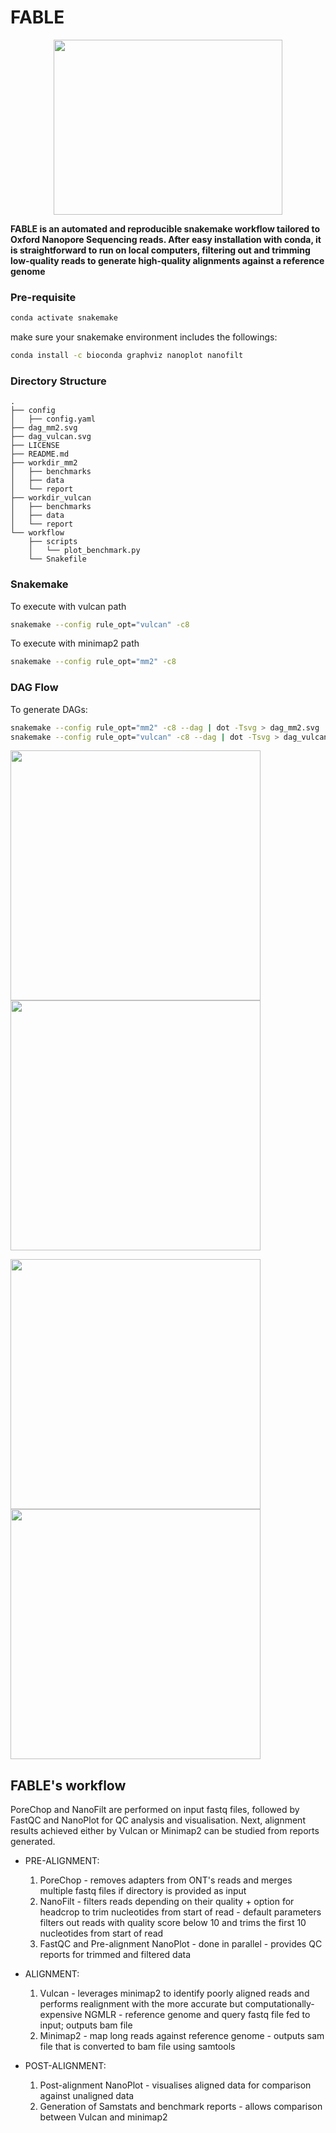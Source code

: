 # FABLE
<p align="center">
  <img width="366" height="280" src="FABLE.png">

**FABLE is an automated and reproducible snakemake workflow tailored to Oxford Nanopore Sequencing reads. After easy installation with conda, it is straightforward to run on local computers, filtering out and trimming low-quality reads to generate high-quality alignments against a reference genome**

### Pre-requisite
```bash
conda activate snakemake 
```
make sure your snakemake environment includes the followings:
```bash
conda install -c bioconda graphviz nanoplot nanofilt
```

### Directory Structure

```
.
├── config
│   ├── config.yaml
├── dag_mm2.svg
├── dag_vulcan.svg
├── LICENSE
├── README.md
├── workdir_mm2
│   ├── benchmarks
│   ├── data
│   └── report
├── workdir_vulcan
│   ├── benchmarks
│   ├── data
│   └── report
└── workflow
    ├── scripts
    │   └── plot_benchmark.py
    └── Snakefile
```

### Snakemake
To execute with vulcan path
```bash
snakemake --config rule_opt="vulcan" -c8 
```
To execute with minimap2 path
```bash
snakemake --config rule_opt="mm2" -c8 
```

### DAG Flow
To generate DAGs:
```bash
snakemake --config rule_opt="mm2" -c8 --dag | dot -Tsvg > dag_mm2.svg 
snakemake --config rule_opt="vulcan" -c8 --dag | dot -Tsvg > dag_vulcan.svg
 ```    
<p align="left">
  <img src="dag_vulcan.svg" width="400" />
  <img src="dag_mm2.svg" width="400" />
</p>

<p align="left">
  <img src="bench_vulcan.png" width="400" />
  <img src="bench_mm2.png" width="400" />
</p>

## FABLE's workflow

PoreChop and NanoFilt are performed on input fastq files, followed by FastQC and NanoPlot for QC analysis and visualisation. Next, alignment results achieved either by Vulcan or Minimap2 can be studied from reports generated. 

* PRE-ALIGNMENT:
    1. PoreChop
      - removes adapters from ONT's reads and merges multiple fastq files if directory is provided as input
    2. NanoFilt
      - filters reads depending on their quality + option for headcrop to trim nucleotides from start of read
      - default parameters filters out reads with quality score below 10 and trims the first 10 nucleotides from start of read
    3. FastQC and Pre-alignment NanoPlot
      - done in parallel
      - provides QC reports for trimmed and filtered data
 
* ALIGNMENT:
    1. Vulcan
      - leverages minimap2 to identify poorly aligned reads and performs realignment with the more accurate but computationally-expensive NGMLR
      - reference genome and query fastq file fed to input; outputs bam file 
    2. Minimap2
      - map long reads against reference genome
      - outputs sam file that is converted to bam file using samtools

* POST-ALIGNMENT:
    1. Post-alignment NanoPlot
      - visualises aligned data for comparison against unaligned data
    2. Generation of Samstats and benchmark reports
      - allows comparison between Vulcan and minimap2
    

